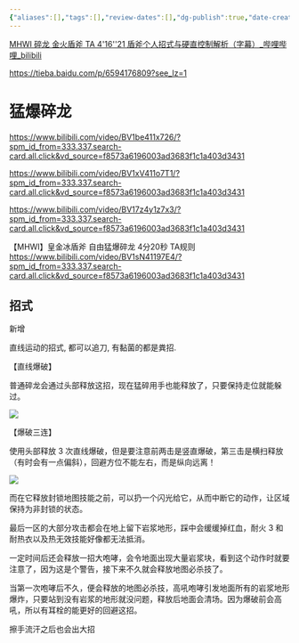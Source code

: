 ```yaml
---
{"aliases":[],"tags":[],"review-dates":[],"dg-publish":true,"date-created":"2023-11-06-Mon, 7:33:32 pm","date-modified":"2023-11-09-Thu, 7:12:37 pm","permalink":"/entertainment/game/monster-hunter/monster/碎龙/","dgPassFrontmatter":true}
---
```



[MHWI 碎龙 金火盾斧 TA 4'16''21 盾斧个人招式与硬直控制解析（字幕）\_哔哩哔哩\_bilibili](https://www.bilibili.com/video/BV1u7411C7Vp/?spm_id_from=333.337.search-card.all.click&vd_source=f8573a6196003ad3683f1c1a403d3431)

https://tieba.baidu.com/p/6594176809?see_lz=1

# 猛爆碎龙

https://www.bilibili.com/video/BV1be411x726/?spm_id_from=333.337.search-card.all.click&vd_source=f8573a6196003ad3683f1c1a403d3431

https://www.bilibili.com/video/BV1xV411o7T1/?spm_id_from=333.337.search-card.all.click&vd_source=f8573a6196003ad3683f1c1a403d3431

https://www.bilibili.com/video/BV17z4y1z7x3/?spm_id_from=333.337.search-card.all.click&vd_source=f8573a6196003ad3683f1c1a403d3431

【MHWI】皇金冰盾斧 自由猛爆碎龙 4分20秒 TA规则 https://www.bilibili.com/video/BV1sN41197E4/?spm_id_from=333.337.search-card.all.click&vd_source=f8573a6196003ad3683f1c1a403d3431
## 招式

新增

直线运动的招式, 都可以追刀, 有黏菌的都是粪招.

【直线爆破】

普通碎龙会通过头部释放这招，现在猛碎用手也能释放了，只要保持走位就能躲过。

![](/img/user/entertainment/game/monster-hunter/monster/碎龙/fefa9f0e4bfbfbed1391451a6ff0f736aec31f65.gif)

【爆破三连】

使用头部释放 3 次直线爆破，但是要注意前两击是竖直爆破，第三击是横扫释放（有时会有一点偏斜），回避方位不能左右，而是纵向远离！

![](/img/user/entertainment/game/monster-hunter/monster/碎龙/b58a92ed8a1363279225b156868fa0ec09fac766.gif)

而在它释放封锁地图技能之前，可以扔一个闪光给它，从而中断它的动作，让区域保持为非封锁的状态。

最后一区的大部分攻击都会在地上留下岩浆地形，踩中会缓缓掉红血，耐火 3 和耐热衣以及热无效技能好像都无法抵消。

一定时间后还会释放一招大咆哮，会令地面出现大量岩浆块，看到这个动作时就要注意了，因为这是个警告，接下来不久就会释放地图必杀技了。

当第一次咆哮后不久，便会释放的地图必杀技，高吼咆哮引发地面所有的岩浆地形爆炸，只要站到没有岩浆的地形就没问题，释放后地面会清场。因为爆破前会高吼，所以有耳栓的能更好的回避这招。

擦手流汗之后也会出大招
